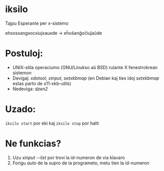 # iksilo
Tajpu Esperante per x-sistemo

ehxosxangxocxiujxauxde -> eĥoŝanĝoĉiuĵaŭde

# Postuloj:
- UNIX-stila operaciumo (GNU/Linukso aŭ BSD) rulante X fenestrokrean sistemon
- Devigaj: *xdotool*, *xinput*, *setxkbmap* (en Debian kaj ties idoj *setxkbmap* estas parto de x11-xkb-utils) 
- Nedeviga: *dzen2*

# Uzado:
`iksilo start` por eki kaj `iksilo stop` por halti

# Ne funkcias?
1. Uzu *xinput --list* por trovi la id-numeron de via klavaro
2. Forigu *auto* de la supro de la programeto, metu tien la id-numeron
